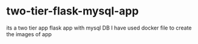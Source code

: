 # two-tier-flask-mysql-app
its a two tier app flask app with mysql DB I have used docker file to create the images of app
